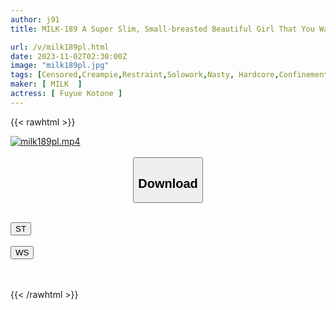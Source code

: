 ```yaml
---
author: j91
title: MILK-189 A Super Slim, Small-breasted Beautiful Girl That You Want To Devour Is Given A Lewd Education. She Is Confined And Trained Until She Goes Crazy. Kotone Fuyuai

url: /v/milk189pl.html
date: 2023-11-02T02:30:00Z
image: "milk189pl.jpg"
tags: [Censored,Creampie,Restraint,Solowork,Nasty, Hardcore,Confinement,Acme · Orgasm	 ]
maker: [ MILK  ]
actress: [ Fuyue Kotone ]
---
```



{{< rawhtml >}}

<div class="video" data-videoid="DZjy0QlL2BcAOQ">
    <a href="javascript:;">
        <img src="https://my.j91.asia/v/milk189pl.jpg" width="WIDTH" height="HEIGHT" alt="milk189pl.mp4" loading="lazy">
    </a>
</div>

<script type="text/javascript" src="https://j91.asia/asset/on-demand-st.js"></script>

<br>
  <link rel="stylesheet" href="https://j91.asia/asset/bs5.css">
  
  <center>
  <button class="btn btn-primary" type="button" data-bs-toggle="collapse" data-bs-target=".multi-collapse" aria-expanded="false" aria-controls="multiCollapseExample1 multiCollapseExample2"><h2>Download</h2></button></center>
</p>
<div class="row">
  <div class="col">
    <div class="collapse multi-collapse" id="multiCollapseExample1">
      <div class="card card-body">
	      	      <br>
<div class="buttons">  
<a href="https://streamtape.to/v/DZjy0QlL2BcAOQ" target="_blank"><button class="btn-hover color-3"><i class="fa fa-download"></i> ST</button></a></div>
    </div>
  </div>
</div>
  <div class="col">
    <div class="collapse multi-collapse" id="multiCollapseExample2">
      <div class="card card-body">
	      <br>
<div class="buttons">
    <a href="https://wolfstream.tv/oc95wu7nsplu" target="_blank"><button class="btn-hover color-9"><i class="fa fa-download"></i> WS</button></a></div>
<br><br>
      </div>
    </div>
  </div>
</div>

{{< /rawhtml >}}
